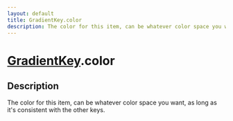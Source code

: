 ```yaml
---
layout: default
title: GradientKey.color
description: The color for this item, can be whatever color space you want, as long as it's consistent with the other keys.
---
```

# [GradientKey]({{site.url}}/Pages/Reference/GradientKey.html).color

## Description
The color for this item, can be whatever color space you
want, as long as it's consistent with the other keys.

